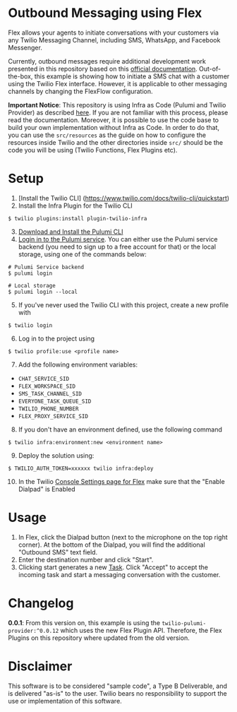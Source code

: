 # Outbound Messaging using Flex

Flex allows your agents to initiate conversations with your customers via any Twilio Messaging Channel, including SMS, WhatsApp, and Facebook Messenger.

Currently, outbound messages require additional development work presented in this repository based on this [official documentation](https://www.twilio.com/docs/flex/developer/messaging/outbound-messages-channels). Out-of-the-box, this example is showing how to initiate a SMS chat with a customer using the Twilio Flex interface. However, it is applicable to other messaging channels by changing the FlexFlow configuration. 

**Important Notice**: This repository is using Infra as Code (Pulumi and Twilio Provider) as described [here](https://www.twilio.com/blog/intro-to-infrastructure-as-code-with-twilio-part-1). If you are not familiar with this process, please read the documentation. Moreover, it is possible to use the code base to build your own implementation without Infra as Code. In order to do that, you can use the `src/resources` as the guide on how to configure the resources inside Twilio and the other directories inside `src/` should be the code you will be using (Twilio Functions, Flex Plugins etc).  

# Setup  

1. [Install the Twilio CLI] (https://www.twilio.com/docs/twilio-cli/quickstart)
1. Install the Infra Plugin for the Twilio CLI 
```
$ twilio plugins:install plugin-twilio-infra
```
3. [Download and Install the Pulumi CLI](https://www.pulumi.com/docs/get-started/install/)
4. [Login in to the Pulumi service](https://www.pulumi.com/docs/reference/cli/pulumi_login/). You can either use the Pulumi service backend (you need to sign up to a free account for that) or the local storage, using one of the commands below:
```
# Pulumi Service backend
$ pulumi login

# Local storage
$ pulumi login --local
```
5. If you've never used the Twilio CLI with this project, create a new profile with 
```
$ twilio login
```
6. Log in to the project using
```
$ twilio profile:use <profile name>
```
7. Add the following environment variables: 

* `CHAT_SERVICE_SID`
* `FLEX_WORKSPACE_SID`
* `SMS_TASK_CHANNEL_SID` 
* `EVERYONE_TASK_QUEUE_SID`
* `TWILIO_PHONE_NUMBER`
* `FLEX_PROXY_SERVICE_SID`

8. If you don't have an environment defined, use the following command
```
$ twilio infra:environment:new <environment name>
```
9. Deploy the solution using: 
```
$ TWILIO_AUTH_TOKEN=xxxxxx twilio infra:deploy
```
10. In the Twilio [Console Settings page for Flex](https://www.twilio.com/console/flex/settings) make sure that the "Enable Dialpad" is Enabled

# Usage 
1. In Flex, click the Dialpad button (next to the microphone on the top right corner). At the bottom of the Dialpad, you will find the additional "Outbound SMS" text field. 
2. Enter the destination number and click "Start".
3. Clicking start generates a new [Task](https://www.twilio.com/docs/flex/admin-guide/core-concepts/routing#tasks). Click "Accept" to accept the incoming task and start a messaging conversation with the customer.  

# Changelog

**0.0.1**: From this version on, this example is using the `twilio-pulumi-provider:^0.0.12` which uses the new Flex Plugin API. Therefore, the Flex Plugins on this repository where updated from the old version.

# Disclaimer

This software is to be considered "sample code", a Type B Deliverable, and is delivered "as-is" to the user. Twilio bears no responsibility to support the use or implementation of this software.
